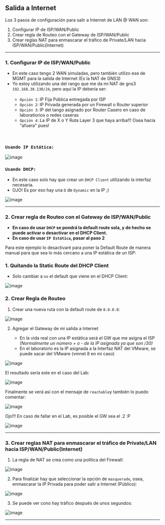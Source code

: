 ## Salida a Internet

Los 3 pasos de configuración para salir a Internet de LAN @ WAN son:

1. Configurar IP de ISP/WAN/Public
2. Crear regla de Routeo con el Gateway de ISP/WAN/Public
3. Crear reglas NAT para enmascarar el tráfico de Private/LAN hacia ISP/WAN/Public(Internet)

---

### 1. Configurar IP de ISP/WAN/Public

- En este caso tengo 2 WAN simuladas, pero también utilizo ese de MGMT para la salida de Internet (Es la NAT de GNS3)
- Yo estoy utilizando una del rango que me da mi NAT de gns3 `192.168.30.130/24`, pero aquí la IP debería ser: <br><br>
    - `Opción 1`: IP Fija Pública entregada por ISP
    - `Opción 2`: IP Privada generada por un Firewall o Router superior
    - `Opción 3`: IP del tango asignado por Router Casero en caso de laboratiorios o redes caseras
    - `Opción 4`: La IP de X o Y Ruta Layer 3 que haya arriba!!! Osea hacia "afuera" pues! 
<br>

### `Usando IP Estática:`

![image](https://github.com/Fz3r0/Fz3r0_-_MikroTik/assets/94720207/41ad5448-55da-42dd-b7ea-f9c2ada29049)

### `Usando DHCP:`

- En este caso solo hay que crear un `DHCP Client` utilizando la interfaz necesaria.
- OJO! Es por eso hay una `D` de `Dynamic` en la IP ;)

![image](https://github.com/Fz3r0/Fz3r0_-_MikroTik/assets/94720207/82319b1b-5512-45dc-8038-6da8591bbe60)

---

### 2. Crear regla de Routeo con el Gateway de ISP/WAN/Public

- **En caso de usar `DHCP` se pondrá la default route sola, y de hecho se puede activar o desactivar en el DHCP Client.**
- **En caso de usar `IP Estática`, pasar al paso 2**

Para este ejemplo lo desactivaré para poner la Default Route de manera manual para que sea lo más cercano a una IP estática de un ISP:

### 1. Quitando la Static Route del DHCP Client

- Solo cambiar a `no` el default que viene en el DHCP Client:

![image](https://github.com/Fz3r0/Fz3r0_-_MikroTik/assets/94720207/6d90f574-75a1-4978-a790-2cb21af778bf)

### 2. Crear Regla de Routeo

1. Crear una nueva ruta con la default route de `0.0.0.0`:

![image](https://github.com/Fz3r0/Fz3r0_-_MikroTik/assets/94720207/39e695d8-56e5-43c8-8069-dd7ed8124f60)

2. Agregar el Gateway de mi salida a Internet
   
    - En la vida real con una IP estática será el GW que me asigna el ISP _(Normalmente un número + o - de la IP asignada ya que son /30)_
    - En el laboratorio es la IP asignada a la Interfaz NAT del VMware, se puede sacar del VMware (vmnet 8 en mi caso)

![image](https://github.com/Fz3r0/Fz3r0_-_MikroTik/assets/94720207/3b59de48-18df-49a2-90f1-441fe1ef3cd8)

El resultado sería este en el caso del Lab:

![image](https://github.com/Fz3r0/Fz3r0_-_MikroTik/assets/94720207/bbf16cca-a91d-4812-977e-9ffdf62d961e)

Finalmente se verá así con el mensaje de `reachable`y también lo puedo comentar:

![image](https://github.com/Fz3r0/Fz3r0_-_MikroTik/assets/94720207/eaf1c464-915b-47ea-8a31-8fc8c65fd670)

Ojo!!! En caso de fallar en el Lab, es posible el GW sea el .2 :P

![image](https://github.com/Fz3r0/Fz3r0_-_MikroTik/assets/94720207/e6e97b96-509f-48b6-b832-5f32ef102db2)

---

### 3. Crear reglas NAT para enmascarar el tráfico de Private/LAN hacia ISP/WAN/Public(Internet)

1. La regla de NAT se crea como una politica del Firewall:

![image](https://github.com/Fz3r0/Fz3r0_-_MikroTik/assets/94720207/18453fe6-e317-4167-b568-e336649259c6)

2. Para finalizar hay que seleccionar la opción de `masquerade`, osea, enmascarar la IP Privada para poder salir a Internet (Público):

![image](https://github.com/Fz3r0/Fz3r0_-_MikroTik/assets/94720207/248c79fc-5237-4016-9bd1-e004b14a6a5c)

3. Se puede ver cono hay tráfico después de unos segundos:

![image](https://github.com/Fz3r0/Fz3r0_-_MikroTik/assets/94720207/596ec257-8160-47dc-9506-6b31cab02fc3)

---

<br><br>








